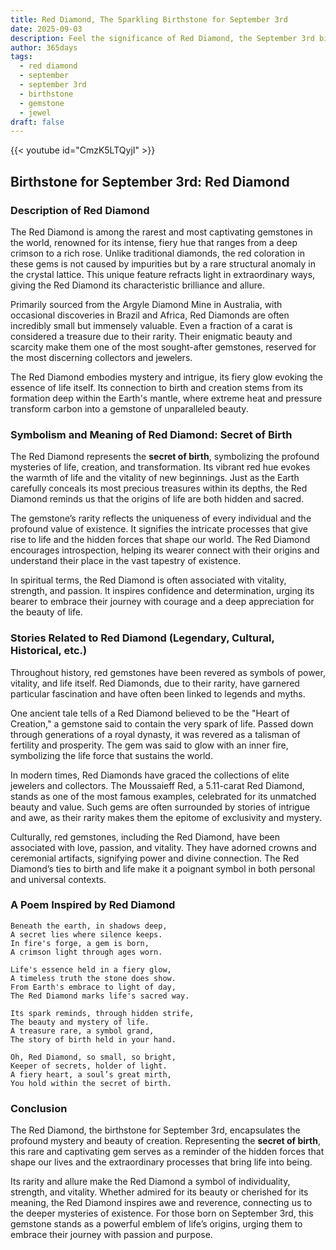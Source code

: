 ```yaml
---
title: Red Diamond, The Sparkling Birthstone for September 3rd
date: 2025-09-03
description: Feel the significance of Red Diamond, the September 3rd birthstone symbolizing Secret of birth. Let its beauty and meaning brighten your day.
author: 365days
tags:
  - red diamond
  - september
  - september 3rd
  - birthstone
  - gemstone
  - jewel
draft: false
---
```


{{< youtube id="CmzK5LTQyjI" >}}

## Birthstone for September 3rd: Red Diamond

### Description of Red Diamond

The Red Diamond is among the rarest and most captivating gemstones in the world, renowned for its intense, fiery hue that ranges from a deep crimson to a rich rose. Unlike traditional diamonds, the red coloration in these gems is not caused by impurities but by a rare structural anomaly in the crystal lattice. This unique feature refracts light in extraordinary ways, giving the Red Diamond its characteristic brilliance and allure.

Primarily sourced from the Argyle Diamond Mine in Australia, with occasional discoveries in Brazil and Africa, Red Diamonds are often incredibly small but immensely valuable. Even a fraction of a carat is considered a treasure due to their rarity. Their enigmatic beauty and scarcity make them one of the most sought-after gemstones, reserved for the most discerning collectors and jewelers.

The Red Diamond embodies mystery and intrigue, its fiery glow evoking the essence of life itself. Its connection to birth and creation stems from its formation deep within the Earth's mantle, where extreme heat and pressure transform carbon into a gemstone of unparalleled beauty.

### Symbolism and Meaning of Red Diamond: Secret of Birth

The Red Diamond represents the **secret of birth**, symbolizing the profound mysteries of life, creation, and transformation. Its vibrant red hue evokes the warmth of life and the vitality of new beginnings. Just as the Earth carefully conceals its most precious treasures within its depths, the Red Diamond reminds us that the origins of life are both hidden and sacred.

The gemstone’s rarity reflects the uniqueness of every individual and the profound value of existence. It signifies the intricate processes that give rise to life and the hidden forces that shape our world. The Red Diamond encourages introspection, helping its wearer connect with their origins and understand their place in the vast tapestry of existence.

In spiritual terms, the Red Diamond is often associated with vitality, strength, and passion. It inspires confidence and determination, urging its bearer to embrace their journey with courage and a deep appreciation for the beauty of life.

### Stories Related to Red Diamond (Legendary, Cultural, Historical, etc.)

Throughout history, red gemstones have been revered as symbols of power, vitality, and life itself. Red Diamonds, due to their rarity, have garnered particular fascination and have often been linked to legends and myths.

One ancient tale tells of a Red Diamond believed to be the "Heart of Creation," a gemstone said to contain the very spark of life. Passed down through generations of a royal dynasty, it was revered as a talisman of fertility and prosperity. The gem was said to glow with an inner fire, symbolizing the life force that sustains the world.

In modern times, Red Diamonds have graced the collections of elite jewelers and collectors. The Moussaieff Red, a 5.11-carat Red Diamond, stands as one of the most famous examples, celebrated for its unmatched beauty and value. Such gems are often surrounded by stories of intrigue and awe, as their rarity makes them the epitome of exclusivity and mystery.

Culturally, red gemstones, including the Red Diamond, have been associated with love, passion, and vitality. They have adorned crowns and ceremonial artifacts, signifying power and divine connection. The Red Diamond’s ties to birth and life make it a poignant symbol in both personal and universal contexts.

### A Poem Inspired by Red Diamond

```
Beneath the earth, in shadows deep,  
A secret lies where silence keeps.  
In fire's forge, a gem is born,  
A crimson light through ages worn.  

Life's essence held in a fiery glow,  
A timeless truth the stone does show.  
From Earth's embrace to light of day,  
The Red Diamond marks life's sacred way.  

Its spark reminds, through hidden strife,  
The beauty and mystery of life.  
A treasure rare, a symbol grand,  
The story of birth held in your hand.  

Oh, Red Diamond, so small, so bright,  
Keeper of secrets, holder of light.  
A fiery heart, a soul’s great mirth,  
You hold within the secret of birth.
```

### Conclusion

The Red Diamond, the birthstone for September 3rd, encapsulates the profound mystery and beauty of creation. Representing the **secret of birth**, this rare and captivating gem serves as a reminder of the hidden forces that shape our lives and the extraordinary processes that bring life into being.

Its rarity and allure make the Red Diamond a symbol of individuality, strength, and vitality. Whether admired for its beauty or cherished for its meaning, the Red Diamond inspires awe and reverence, connecting us to the deeper mysteries of existence. For those born on September 3rd, this gemstone stands as a powerful emblem of life’s origins, urging them to embrace their journey with passion and purpose.